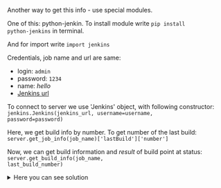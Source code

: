 Another way to get this info - use special modules. 

One of this: python-jenkin. To install module write
<code>pip install python-jenkins</code> in terminal.

And for import write <code>import jenkins</code>

Credentials, job name and url are same:
- login: <code>admin</code> 
- password: <code>1234</code>
- name: *hello*
- [Jenkins url]({{TRAFFIC_HOST1_8080}})

To connect to server we use 'Jenkins' object, with following constructor:
<code>jenkins.Jenkins(jenkins_url, username=username, password=password)</code>

Here, we get build info by number. To get number of the last build:
<code>server.get_job_info(job_name)['lastBuild']['number']</code>

Now, we can get build information and *result* of build point at status:
<code>server.get_build_info(job_name, last_build_number)</code>

<details> <summary>Here you can see solution</summary>

```
import jenkins

jenkins_url = '{{TRAFFIC_HOST1_8080}}'
job_name = 'hello'

username = 'admin'
password = '1234'
server = jenkins.Jenkins(jenkins_url, username=username, password=password)

last_build_number = server.get_job_info(job_name)['lastBuild']['number']
build_info = server.get_build_info(job_name, last_build_number)

status = build_info['result']

print(f'The last build status for job {job_name} is {status}')
```
</details>